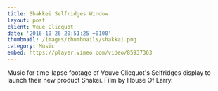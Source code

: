 ```yaml
---
title: Shakkei Selfridges Window
layout: post
client: Veue Clicquot
date: '2016-10-26 20:51:25 +0100'
thumbnail: /images/thumbnails/shakkai.png
category: Music
embed: https://player.vimeo.com/video/85937363
---
```


Music for time-lapse footage of Veuve Clicquot's Selfridges display to launch their new product Shakei. Film by House Of Larry.
